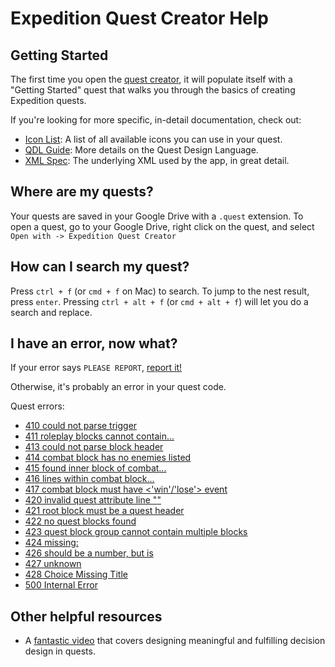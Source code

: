 # Expedition Quest Creator Help

## Getting Started

The first time you open the [quest creator](http://quests.expeditionrpg.com), it will populate itself with a "Getting Started" quest that walks you through the basics of creating Expedition quests.

If you're looking for more specific, in-detail documentation, check out:
* [Icon List](icons.md): A list of all available icons you can use in your quest.
* [QDL Guide](qdl_guide.md): More details on the Quest Design Language.
* [XML Spec](quest_spec.md): The underlying XML used by the app, in great detail.

## Where are my quests?

Your quests are saved in your Google Drive with a `.quest` extension. To open a quest, go to your Google Drive, right click on the quest, and select `Open with -> Expedition Quest Creator`

## How can I search my quest?

Press `ctrl + f` (or `cmd + f` on Mac) to search. To jump to the nest result, press `enter`. Pressing `ctrl + alt + f` (or `cmd + alt + f`) will let you do a search and replace.

## I have an error, now what?

If your error says `PLEASE REPORT`, [report it!](https://github.com/Fabricate-IO/expedition-quest-ide/issues/new)

Otherwise, it's probably an error in your quest code.

Quest errors:

* [410 could not parse trigger](errors/410.md)
* [411 roleplay blocks cannot contain...](errors/411.md)
* [413 could not parse block header](errors/413.md)
* [414 combat block has no enemies listed](errors/414.md)
* [415 found inner block of combat...](errors/415.md)
* [416 lines within combat block...](errors/416.md)
* [417 combat block must have <'win'/'lose'> event](errors/417.md)
* [420 invalid quest attribute line "<text>"](errors/420.md)
* [421 root block must be a quest header](errors/421.md)
* [422 no quest blocks found](errors/422.md)
* [423 quest block group cannot contain multiple blocks](errors/423.md)
* [424 missing: <key>](errors/424.md)
* [426 <key> should be a number, but is <type>](errors/426.md)
* [427 unknown <key>](errors/427.md)
* [428 Choice Missing Title](errors/428.md)
* [500 Internal Error](errors/500.md)

## Other helpful resources

* A [fantastic video](http://www.gdcvault.com/play/1023346/Choice-Consequence-and) that covers designing meaningful and fulfilling decision design in quests.
